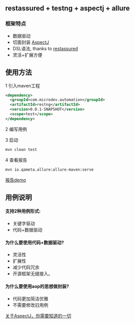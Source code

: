 ## restassured + testng + aspectj + allure

### 框架特点
- 数据驱动
- 切面封装 [AspectJ][0]
- DSL语法, thanks to [restassured][1]
- 灵活+扩展方便
  
[0]: https://eclipse.org/aspectj/
[1]: https://github.com/rest-assured/rest-assured/wiki/Usage
  
## 使用方法

1 引入maven工程

~~~xml
<dependency>
  <groupId>com.microdev.automation</groupId>
  <artifactId>restng</artifactId>
  <version>0.0.1-SNAPSHOT</version>
  <scope>test</scope>
</dependency>
~~~

2 编写用例

3 启动

```sh
mvn clean test
```

4 查看报告

```sh
mvn io.qameta.allure:allure-maven:serve 
```

[报告demo][2]

[2]: http://10.247.18.82:8080/jenkins/job/RestNgTest/allure/

## 用例说明

#### 支持2种用例形式:
- 关键字驱动
- 代码+数据驱动

#### 为什么要使用**代码+数据驱动**?
- 灵活性
- 扩展性
- 减少代码冗余
- 开源框架无缝接入。

#### 为什么要使用aop的思想做封装?

- 代码更加简洁优雅
- 不需要修改旧用例

[关于AspectJ，你需要知道的一切][4]

[4]: http://linbinghe.com/2017/65db25bc.html